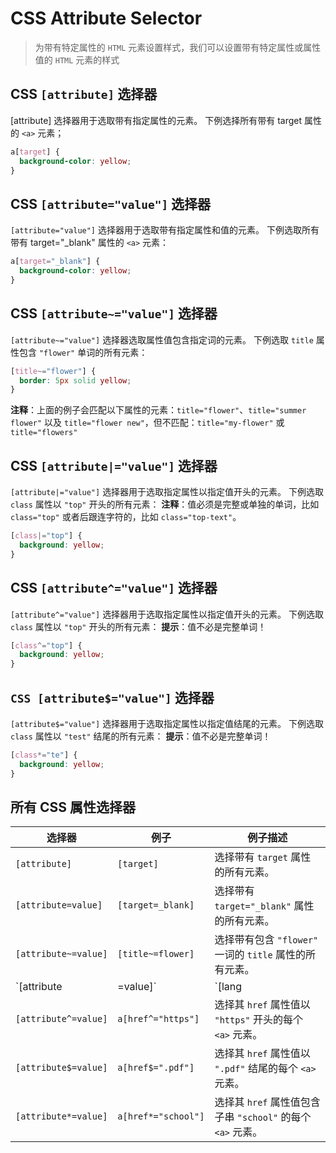 # CSS Attribute Selector
> 为带有特定属性的 `HTML` 元素设置样式，我们可以设置带有特定属性或属性值的 `HTML` 元素的样式

## CSS `[attribute]` 选择器
[attribute] 选择器用于选取带有指定属性的元素。
下例选择所有带有 target 属性的 `<a>` 元素；
```css
a[target] {
  background-color: yellow;
}
```

## CSS `[attribute="value"]` 选择器
`[attribute="value"]` 选择器用于选取带有指定属性和值的元素。
下例选取所有带有 target="_blank" 属性的 `<a>` 元素：
```css
a[target="_blank"] { 
  background-color: yellow;
}
```

## CSS `[attribute~="value"]` 选择器
`[attribute~="value"]` 选择器选取属性值包含指定词的元素。
下例选取 `title` 属性包含 `"flower"` 单词的所有元素：
```css
[title~="flower"] {
  border: 5px solid yellow;
}
```
**注释**：上面的例子会匹配以下属性的元素：`title="flower"`、`title="summer flower"` 以及 `title="flower new"`，但不匹配：`title="my-flower"` 或 `title="flowers"`

## CSS `[attribute|="value"]` 选择器
`[attribute|="value"]` 选择器用于选取指定属性以指定值开头的元素。
下例选取 `class` 属性以 `"top"` 开头的所有元素：
**注释**：值必须是完整或单独的单词，比如 `class="top"` 或者后跟连字符的，比如 `class="top-text"`。
```css
[class|="top"] {
  background: yellow;
}
```

## CSS `[attribute^="value"]` 选择器
`[attribute^="value"]` 选择器用于选取指定属性以指定值开头的元素。
下例选取 `class` 属性以 `"top"` 开头的所有元素：
**提示**：值不必是完整单词！
```css
[class^="top"] {
  background: yellow;
}
```

## `CSS [attribute$="value"]` 选择器
`[attribute$="value"]` 选择器用于选取指定属性以指定值结尾的元素。
下例选取 `class` 属性以 `"test"` 结尾的所有元素：
**提示**：值不必是完整单词！
```css
[class*="te"] {
  background: yellow;
}
```

## 所有 CSS 属性选择器
选择器|例子|例子描述
-|-|-
`[attribute]`|`[target]`|选择带有 `target` 属性的所有元素。
`[attribute=value]`|`[target=_blank]`|选择带有 `target="_blank"` 属性的所有元素。
`[attribute~=value]`|`[title~=flower]`|选择带有包含 `"flower"` 一词的 `title` 属性的所有元素。
`[attribute|=value]`|`[lang|=en]`|选择带有以 `"en"` 开头的 `lang` 属性的所有元素。
`[attribute^=value]`|`a[href^="https"]`|选择其 `href` 属性值以 `"https"` 开头的每个 `<a>` 元素。
`[attribute$=value]`|`a[href$=".pdf"]`|选择其 `href` 属性值以 `".pdf"` 结尾的每个 `<a>` 元素。
`[attribute*=value]`|`a[href*="school"]`|选择其 `href` 属性值包含子串 `"school"` 的每个 `<a>` 元素。
